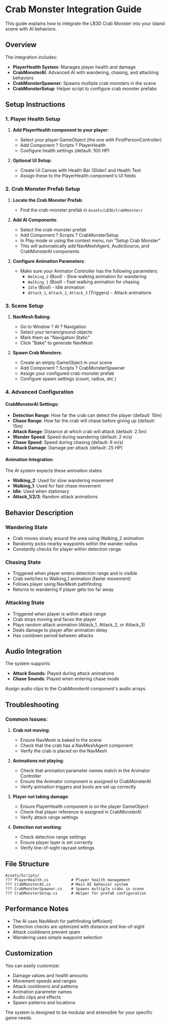 # Crab Monster Integration Guide

This guide explains how to integrate the LB3D Crab Monster into your island scene with AI behaviors.

## Overview

The integration includes:
- **PlayerHealth System**: Manages player health and damage
- **CrabMonsterAI**: Advanced AI with wandering, chasing, and attacking behaviors
- **CrabMonsterSpawner**: Spawns multiple crab monsters in the scene
- **CrabMonsterSetup**: Helper script to configure crab monster prefabs

## Setup Instructions

### 1. Player Health Setup

1. **Add PlayerHealth component to your player**:
   - Select your player GameObject (the one with FirstPersonController)
   - Add Component ? Scripts ? PlayerHealth
   - Configure health settings (default: 100 HP)

2. **Optional UI Setup**:
   - Create UI Canvas with Health Bar (Slider) and Health Text
   - Assign these to the PlayerHealth component's UI fields

### 2. Crab Monster Prefab Setup

1. **Locate the Crab Monster Prefab**:
   - Find the crab-monster prefab in `Assets/LB3D/CrabMonster/`

2. **Add AI Components**:
   - Select the crab-monster prefab
   - Add Component ? Scripts ? CrabMonsterSetup
   - In Play mode or using the context menu, run "Setup Crab Monster"
   - This will automatically add NavMeshAgent, AudioSource, and CrabMonsterAI components

3. **Configure Animation Parameters**:
   - Make sure your Animator Controller has the following parameters:
     - `Walking_2` (Bool) - Slow walking animation for wandering
     - `Walking_1` (Bool) - Fast walking animation for chasing
     - `Idle` (Bool) - Idle animation
     - `Attack_1`, `Attack_2`, `Attack_3` (Triggers) - Attack animations

### 3. Scene Setup

1. **NavMesh Baking**:
   - Go to Window ? AI ? Navigation
   - Select your terrain/ground objects
   - Mark them as "Navigation Static"
   - Click "Bake" to generate NavMesh

2. **Spawn Crab Monsters**:
   - Create an empty GameObject in your scene
   - Add Component ? Scripts ? CrabMonsterSpawner
   - Assign your configured crab-monster prefab
   - Configure spawn settings (count, radius, etc.)

### 4. Advanced Configuration

#### CrabMonsterAI Settings:
- **Detection Range**: How far the crab can detect the player (default: 10m)
- **Chase Range**: How far the crab will chase before giving up (default: 15m)
- **Attack Range**: Distance at which crab will attack (default: 2.5m)
- **Wander Speed**: Speed during wandering (default: 2 m/s)
- **Chase Speed**: Speed during chasing (default: 6 m/s)
- **Attack Damage**: Damage per attack (default: 25 HP)

#### Animation Integration:
The AI system expects these animation states:
- **Walking_2**: Used for slow wandering movement
- **Walking_1**: Used for fast chase movement  
- **Idle**: Used when stationary
- **Attack_1/2/3**: Random attack animations

## Behavior Description

### Wandering State
- Crab moves slowly around the area using Walking_2 animation
- Randomly picks nearby waypoints within the wander radius
- Constantly checks for player within detection range

### Chasing State  
- Triggered when player enters detection range and is visible
- Crab switches to Walking_1 animation (faster movement)
- Follows player using NavMesh pathfinding
- Returns to wandering if player gets too far away

### Attacking State
- Triggered when player is within attack range
- Crab stops moving and faces the player
- Plays random attack animation (Attack_1, Attack_2, or Attack_3)
- Deals damage to player after animation delay
- Has cooldown period between attacks

## Audio Integration

The system supports:
- **Attack Sounds**: Played during attack animations
- **Chase Sounds**: Played when entering chase mode

Assign audio clips to the CrabMonsterAI component's audio arrays.

## Troubleshooting

### Common Issues:

1. **Crab not moving**:
   - Ensure NavMesh is baked in the scene
   - Check that the crab has a NavMeshAgent component
   - Verify the crab is placed on the NavMesh

2. **Animations not playing**:
   - Check that animation parameter names match in the Animator Controller
   - Ensure the Animator component is assigned to CrabMonsterAI
   - Verify animation triggers and bools are set up correctly

3. **Player not taking damage**:
   - Ensure PlayerHealth component is on the player GameObject
   - Check that player reference is assigned in CrabMonsterAI
   - Verify attack range settings

4. **Detection not working**:
   - Check detection range settings
   - Ensure player layer is set correctly
   - Verify line-of-sight raycast settings

## File Structure

```
Assets/Scripts/
??? PlayerHealth.cs          # Player health management
??? CrabMonsterAI.cs         # Main AI behavior system
??? CrabMonsterSpawner.cs    # Spawns multiple crabs in scene
??? CrabMonsterSetup.cs      # Helper for prefab configuration
```

## Performance Notes

- The AI uses NavMesh for pathfinding (efficient)
- Detection checks are optimized with distance and line-of-sight
- Attack cooldowns prevent spam
- Wandering uses simple waypoint selection

## Customization

You can easily customize:
- Damage values and health amounts
- Movement speeds and ranges  
- Attack cooldowns and patterns
- Animation parameter names
- Audio clips and effects
- Spawn patterns and locations

The system is designed to be modular and extensible for your specific game needs.
